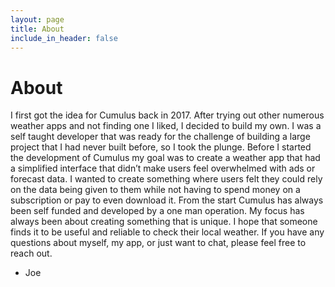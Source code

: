 ```yaml
---
layout: page
title: About
include_in_header: false
---
```


# About
I first got the idea for Cumulus back in 2017. After trying out other numerous weather apps and not finding one I liked, I decided to build my own. I was a self taught developer that was ready for the challenge of building a large project that I had never built before,  so I took the plunge. Before I started the development of Cumulus my goal was to create a weather app that had a simplified interface that didn’t make users feel overwhelmed with ads or forecast data. I wanted to create something where users felt they could rely on the data being given to them while not having to spend money on a subscription or pay to even download it. From the start Cumulus has always been self funded and developed by a one man operation. My focus has always been about creating something that is unique. I hope that someone finds it to be useful and reliable to check their local weather. If you have any questions about myself, my app, or just want to chat, please feel free to reach out. 

- Joe

<br>
